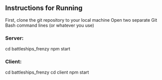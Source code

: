 ## Instructions for Running

First, clone the git repository to your local machine
Open two separate Git Bash command lines (or whatever you use)

### Server:

cd battleships_frenzy
npm start

### Client:

cd battleships_frenzy
cd client
npm start